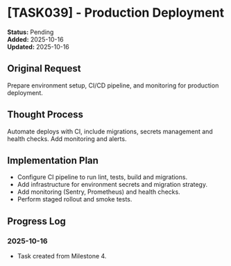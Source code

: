 # [TASK039] - Production Deployment

**Status:** Pending  
**Added:** 2025-10-16  
**Updated:** 2025-10-16

## Original Request

Prepare environment setup, CI/CD pipeline, and monitoring for production deployment.

## Thought Process

Automate deploys with CI, include migrations, secrets management and health checks. Add monitoring and alerts.

## Implementation Plan

- Configure CI pipeline to run lint, tests, build and migrations.
- Add infrastructure for environment secrets and migration strategy.
- Add monitoring (Sentry, Prometheus) and health checks.
- Perform staged rollout and smoke tests.

## Progress Log

### 2025-10-16

- Task created from Milestone 4.
